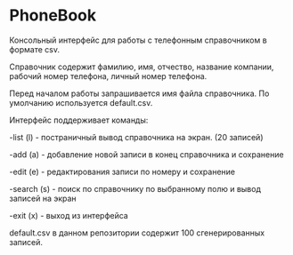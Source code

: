 # PhoneBook
Консольный интерфейс для работы с телефонным справочником в формате csv.

Справочник содержит фамилию, имя, отчество, название компании, рабочий номер телефона, личный номер телефона.

Перед началом работы запрашивается имя файла справочника. По умолчанию используется default.csv.

Интерфейс поддерживает команды:

-list (l) - постраничный вывод справочника на экран. (20 записей)

-add (a) - добавление новой записи в конец справочника и сохранение

-edit (e) - редактирования записи по номеру и сохранение

-search (s) - поиск по справочнику по выбранному полю и вывод записей на экран

-exit (x) - выход из интерфейса

default.csv в данном репозитории содержит 100 сгенерированных записей.
